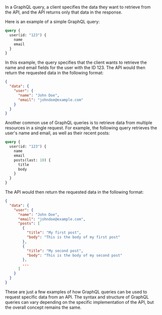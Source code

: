 In a GraphQL query, a client specifies the data they want to retrieve from the API, and the API returns only that data in the response.

Here is an example of a simple GraphQL query:

```graphql
query {
  user(id: "123") {
    name
    email
  }
}
```

In this example, the query specifies that the client wants to retrieve the name and email fields for the user with the ID 123. The API would then return the requested data in the following format:

```json
{
  "data": {
    "user": {
      "name": "John Doe",
      "email": "johndoe@example.com"
    }
  }
}
```

Another common use of GraphQL queries is to retrieve data from multiple resources in a single request. For example, the following query retrieves the user's name and email, as well as their recent posts:

```graphql
query {
  user(id: "123") {
    name
    email
    posts(last: 10) {
      title
      body
    }
  }
}
```

The API would then return the requested data in the following format:

```json
{
  "data": {
    "user": {
      "name": "John Doe",
      "email": "johndoe@example.com",
      "posts": [
        {
          "title": "My first post",
          "body": "This is the body of my first post"
        },
        {
          "title": "My second post",
          "body": "This is the body of my second post"
        },
        ...
      ]
    }
  }
}
```

These are just a few examples of how GraphQL queries can be used to request specific data from an API. The syntax and structure of GraphQL queries can vary depending on the specific implementation of the API, but the overall concept remains the same.
